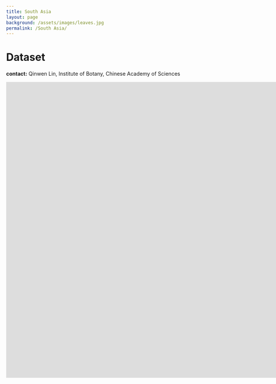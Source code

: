 ```yaml
---
title: South Asia
layout: page
background: /assets/images/leaves.jpg
permalink: /South Asia/
---
```

# Dataset
**contact:** Qinwen Lin, Institute of Botany, Chinese Academy of Sciences

<iframe src="https://www.baidu.com/" width="2000px" height="800px" frameborder="no"  border="0"> </iframe>
